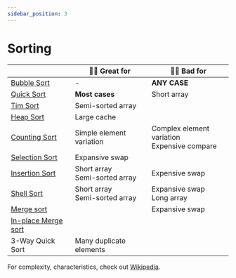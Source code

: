 ```yaml
---
sidebar_position: 3
---
```


# Sorting

|                                                                          | 👍🏻 Great for                       | 👎🏻 Bad for                                       |
| ------------------------------------------------------------------------ | ---------------------------------- | ------------------------------------------------ |
| [Bubble Sort](https://en.wikipedia.org/wiki/Bubble_sort)                 | -                                  | **ANY CASE**                                     |
| [Quick Sort](https://en.wikipedia.org/wiki/Quicksort)                    | **Most cases**                     | Short array                                      |
| [Tim Sort](https://en.wikipedia.org/wiki/Timsort)                        | Semi-sorted array                  |                                                  |
| [Heap Sort](https://en.wikipedia.org/wiki/Heapsort)                      | Large cache                        |                                                  |
| [Counting Sort](https://en.wikipedia.org/wiki/Counting_sort)             | Simple element variation           | Complex element variation<br />Expensive compare |
| [Selection Sort](https://en.wikipedia.org/wiki/Selection_sort)           | Expansive swap                     |                                                  |
| [Insertion Sort](https://en.wikipedia.org/wiki/Insertion_sort)           | Short array<br />Semi-sorted array | Expensive swap                                   |
| [Shell Sort](https://en.wikipedia.org/wiki/Shellsort)                    | Short array<br />Semi-sorted array | Expansive swap<br />Long array                   |
| [Merge sort](https://en.wikipedia.org/wiki/Merge_sort)                   |                                    | Expansive swap                                   |
| [In-place Merge sort](https://en.wikipedia.org/wiki/In-place_merge_sort) |                                    |                                                  |
| 3-Way Quick Sort                                                         | Many duplicate elements            |                                                  |

For complexity, characteristics, check out [Wikipedia](https://en.wikipedia.org/wiki/Sorting_algorithm#Comparison_of_algorithms).
